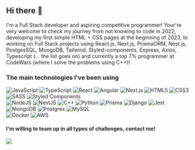 ## Hi there 👋

I'm a Full Stack developer and aspiring competitive programmer! Your're very welcome to check my journey from not knowing to code in 2022, developing my first simple HTML + CSS pages at the beginning of 2023, to working on Full Stack projects using React.js, Next.js, PrismaORM, Nest.js, PostgesSQL, MongoDB, Tailwind, Styled-components, Express, Axios, Typescript (... the list goes on) and currently a top 7% programmer at CodeWars (where I solve the problems using C++)!

### The main technologies I've been using
![JavaScript](https://img.shields.io/badge/javascript-%23323330.svg?style=flat&logo=javascript&logoColor=%23F7DF1E)
![TypeScript](https://img.shields.io/badge/typescript-%23007ACC.svg?style=flat&logo=typescript&logoColor=white) 
![React](https://img.shields.io/badge/react-%2320232a.svg?style=flat&logo=react&logoColor=%2361DAFB) 
![Angular](https://img.shields.io/badge/Angular-DD0031?style=flat&logo=angular&logoColor=white)
![Next.js](https://img.shields.io/badge/next%20js-000000?style=flat&logo=nextdotjs&logoColor=white)
![HTML5](https://img.shields.io/badge/html5-%23E34F26.svg?style=flat&logo=html5&logoColor=white)
![CSS3](https://img.shields.io/badge/css3-%231572B6.svg?style=flat&logo=css3&logoColor=white)
![SASS](https://img.shields.io/badge/SASS-hotpink.svg?style=flat&logo=SASS&logoColor=white) 
![Styled Components](https://img.shields.io/badge/styled--components-DB7093?style=flat&logo=styled-components&logoColor=white)
<br />
![NodeJS](https://img.shields.io/badge/node.js-6DA55F?style=flat&logo=node.js&logoColor=white)
![NestJS](https://img.shields.io/badge/nestjs-%23E0234E.svg?style=flat&logo=nestjs&logoColor=white)
![C++](https://img.shields.io/badge/C%2B%2B-00599C?style=flat&logo=c%2B%2B&logoColor=white)
![Python](https://img.shields.io/badge/Python-FFD43B?style=flat&logo=python&logoColor=blue)
![Prisma](https://img.shields.io/badge/Prisma-3982CE?style=flat&logo=Prisma&logoColor=white)
![Django](https://img.shields.io/badge/Django-092E20?style=flat&logo=django&logoColor=green)
![Jest](https://img.shields.io/badge/Jest-C21325?style=flat&logo=jest&logoColor=white)
<br />
![MongoDB](https://img.shields.io/badge/MongoDB-%234ea94b.svg?style=flat&logo=mongodb&logoColor=white) 
![Postgres](https://img.shields.io/badge/postgres-%23316192.svg?style=flat&logo=postgresql&logoColor=white)
![MySQL](https://img.shields.io/badge/MySQL-005C84?style=flat&logo=mysql&logoColor=white)
<br />
![Docker](https://img.shields.io/badge/docker-%230db7ed.svg?style=flat&logo=docker&logoColor=white)
![AWS](https://img.shields.io/badge/Amazon_AWS-FF9900?style=flat&logo=amazonaws&logoColor=white)

#### I'm willing to team up in all types of challenges, contact me!
  <p align='start'>
    <a href="https://www.linkedin.com/in/alysson-henrique-r-de-almeida/" target="_blank"><img src="https://img.shields.io/badge/LinkedIn-0077B5?style=for-the-badge&logo=linkedin&logoColor=white" /> </a>
  </p>
  
